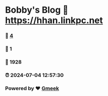 # Bobby's Blog :link: https://hhan.linkpc.net 
### :page_facing_up: [4](https://hhan.linkpc.net/tag.html) 
### :speech_balloon: 1 
### :hibiscus: 1928 
### :alarm_clock: 2024-07-04 12:57:30 
### Powered by :heart: [Gmeek](https://github.com/Meekdai/Gmeek)
